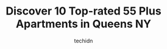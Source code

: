 ---
layout: ampstory
image: https://i0.wp.com/www.depkes.org/wp-content/uploads/2023/06/55-plus-apartments-0-in-queens-ny-1685767750.jpeg?resize=640,853
author: techidn
featured: false
description: Discover the impressive array of 55 Plus Apartments options in Queens NY, where you can find 10 of the largest 55 Plus Apartments establishments in the area. From renowned classics to hidden
title: Discover 10 Top-rated 55 Plus Apartments in Queens NY
cover:
   title: Discover 10 Top-rated 55 Plus Apartments in Queens NY
   subtitle: Rickpate
   background: https://www.depkes.org/wp-content/uploads/2023/06/55-plus-apartments-0-in-queens-ny-1685767750.jpeg

pages: 
 - layout: thirds
   top: <h1>#1 Allen Senior Citizen Housing Complex</h1>
   bottom: "<p>Beautiful place  I wish everyone healthy living  Gods covering and protection daily</p>"
   background: https://www.depkes.org/wp-content/uploads/2023/06/55-plus-apartments-1-in-queens-ny-1685767751.jpeg
   backgroundblur: true
 - layout: thirds
   top: <h1>#2 Atria Kew Gardens</h1>
   bottom: "<p>Jocelyn Wong went way above and beyond in transitioning my family into Atria Kew Gardens and was there every step of the way. She met me at work when I couldnt make it, </p>"
   background: https://www.depkes.org/wp-content/uploads/2023/06/55-plus-apartments-2-in-queens-ny-1685767751.jpeg
   cta:
      link: https://www.depkes.org/blog/discover-10-top-rated-55-plus-apartments-in-queens-ny/
      text: Discover 10 Top-rated 55 Plus Apartments in Queens NY
 - layout: thirds
   top: <h1>#3 Hunters Point South Crossing</h1>
   bottom: "<p>1-55 Borden Ave, Queens, NY 11101, United States</p>"
   background: https://www.depkes.org/wp-content/uploads/2023/06/55-plus-apartments-3-in-queens-ny-1685767752.jpeg
   cta:
      link: https://www.depkes.org/blog/discover-10-top-rated-55-plus-apartments-in-queens-ny/
      text: Discover 10 Top-rated 55 Plus Apartments in Queens NY
 - layout: thirds
   top: <h1>#4 Flushing House</h1>
   bottom: "<p>3820 Bowne St, Flushing, NY 11354, United States</p>"
   background: https://images.unsplash.com/photo-1531169509526-f8f1fdaa4a67?ixlib=rb-4.0.3&ixid=MnwxMjA3fDB8MHxwaG90by1wYWdlfHx8fGVufDB8fHx8&auto=format&fit=crop&w=640&h=853&q=80
   cta:
      link: https://www.depkes.org/blog/discover-10-top-rated-55-plus-apartments-in-queens-ny/
      text: Discover 10 Top-rated 55 Plus Apartments in Queens NY
 - layout: thirds
   top: <h1>#5 New York City Housing Authority South Jamaica Senior Center</h1>
   bottom: "<p>107-60 159th St, Jamaica, NY 11433, United States</p>"
   background: https://images.unsplash.com/photo-1552083974-186346191183?ixlib=rb-4.0.3&ixid=MnwxMjA3fDB8MHxwaG90by1wYWdlfHx8fGVufDB8fHx8&auto=format&fit=crop&w=640&h=853&q=80
   cta:
      link: https://www.depkes.org/blog/discover-10-top-rated-55-plus-apartments-in-queens-ny/
      text: Discover 10 Top-rated 55 Plus Apartments in Queens NY
 - layout: thirds
   top: <h1>#6 Silvercrest Senior Housing</h1>
   bottom: "<p>8619 144th St, Queens, NY 11435, United States</p>"
   background: https://images.unsplash.com/photo-1602536052359-ef94c21c5948?ixlib=rb-4.0.3&ixid=MnwxMjA3fDB8MHxwaG90by1wYWdlfHx8fGVufDB8fHx8&auto=format&fit=crop&w=640&h=853&q=80
   cta:
      link: https://www.depkes.org/blog/discover-10-top-rated-55-plus-apartments-in-queens-ny/
      text: Discover 10 Top-rated 55 Plus Apartments in Queens NY
 - layout: thirds
   top: <h1>#7 The Summerset at Locust Manor</h1>
   bottom: "<p>170-06 Baisley Blvd, Jamaica, NY 11434, United States</p>"
   background: https://images.unsplash.com/photo-1515405295579-ba7b45403062?ixlib=rb-4.0.3&ixid=MnwxMjA3fDB8MHxwaG90by1wYWdlfHx8fGVufDB8fHx8&auto=format&fit=crop&w=640&h=853&q=80
   cta:
      link: https://www.depkes.org/blog/discover-10-top-rated-55-plus-apartments-in-queens-ny/
      text: Discover 10 Top-rated 55 Plus Apartments in Queens NY
 - layout: thirds
   middle: Continue reading...
   background: https://images.unsplash.com/photo-1527067829737-402993088e6b?ixlib=rb-4.0.3&ixid=MnwxMjA3fDB8MHxwaG90by1wYWdlfHx8fGVufDB8fHx8&auto=format&fit=crop&w=640&h=853&q=80
   cta:
      link: https://www.depkes.org/blog/discover-10-top-rated-55-plus-apartments-in-queens-ny/
      text: Discover 10 Top-rated 55 Plus Apartments in Queens NY
      
---